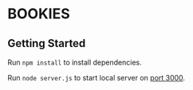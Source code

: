 BOOKIES
=======

Getting Started
---------------

Run `npm install` to install dependencies.

Run `node server.js` to start local server on [port 3000](http://localhost:3000).